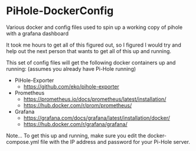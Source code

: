 # PiHole-DockerConfig
Various docker and config files used to spin up a working copy of pihole with a grafana dashboard

It took me hours to get all of this figured out, so I figured I would try and help out the next person that wants to get all of this up and running.

This set of config files will get the following docker containers up and running:
(assumes you already have Pi-Hole running)

- PiHole-Exporter
  - https://github.com/eko/pihole-exporter
- Prometheus
  - https://prometheus.io/docs/prometheus/latest/installation/
  - https://hub.docker.com/r/prom/prometheus/
- Grafana
  - https://grafana.com/docs/grafana/latest/installation/docker/
  - https://hub.docker.com/r/grafana/grafana/

Note...
To get this up and running, make sure you edit the docker-compose.yml file with the IP address and password for your Pi-Hole server.
